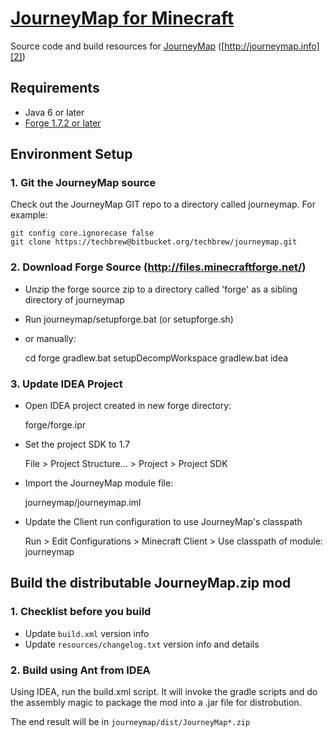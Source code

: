 # [JourneyMap for Minecraft][1]

Source code and build resources for [JourneyMap][2] ([http://journeymap.info][2])

## Requirements

* Java 6 or later
* [Forge 1.7.2 or later][3]

## Environment Setup

### 1. Git the JourneyMap source

Check out the JourneyMap GIT repo to a directory called journeymap.  For example:

    git config core.ignorecase false
    git clone https://techbrew@bitbucket.org/techbrew/journeymap.git

### 2. Download Forge Source (http://files.minecraftforge.net/)

* Unzip the forge source zip to a directory called 'forge' as a sibling directory of journeymap
* Run journeymap/setupforge.bat (or setupforge.sh)
* or manually:

    cd forge
    gradlew.bat setupDecompWorkspace
    gradlew.bat idea

### 3. Update IDEA Project

* Open IDEA project created in new forge directory:  

    forge/forge.ipr
    
* Set the project SDK to 1.7

    File > Project Structure... > Project > Project SDK

* Import the JourneyMap module file: 

    journeymap/journeymap.iml

* Update the Client run configuration to use JourneyMap's classpath

    Run > Edit Configurations > Minecraft Client > Use classpath of module: journeymap

## Build the distributable JourneyMap.zip mod

### 1. Checklist before you build

* Update `build.xml` version info
* Update `resources/changelog.txt` version info and details

### 2. Build using Ant from IDEA

Using IDEA, run the build.xml script. It will invoke the gradle scripts and do the assembly magic to package the mod into a .jar file for distrobution.

The end result will be in `journeymap/dist/JourneyMap*.zip`

[1]: https://bitbucket.org/TeamJM/journeymap
[2]: http://journeymap.info
[3]: http://files.minecraftforge.net/

